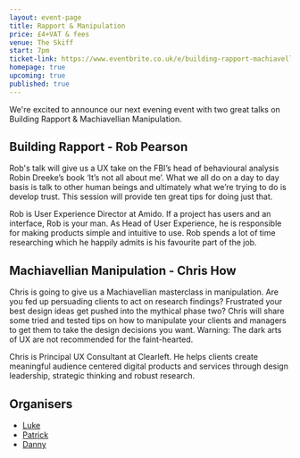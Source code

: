 ```yaml
---
layout: event-page	
title: Rapport & Manipulation
price: £4+VAT & fees
venue: The Skiff
start: 7pm
ticket-link: https://www.eventbrite.co.uk/e/building-rapport-machiavellian-manipulation-tickets-35591176166
homepage: true
upcoming: true
published: true
---
```


We're excited to announce our next evening event with two great talks on Building Rapport & Machiavellian Manipulation.

## Building Rapport - Rob Pearson

Rob's talk will give us a UX take on the FBI’s head of behavioural analysis Robin Dreeke’s book ‘It’s not all about me’. What we all do on a day to day basis is talk to other human beings and ultimately what we’re trying to do is develop trust. This session will provide ten great tips for doing just that. 

Rob is User Experience Director at Amido. If a project has users and an interface, Rob is your man. As Head of User Experience, he is responsible for making products simple and intuitive to use. Rob spends a lot of time researching which he happily admits is his favourite part of the job.

## Machiavellian Manipulation - Chris How

Chris is going to give us a Machiavellian masterclass in manipulation. Are you fed up persuading clients to act on research findings? Frustrated your best design ideas get pushed into the mythical phase two? Chris will share some tried and tested tips on how to manipulate your clients and managers to get them to take the design decisions you want. Warning: The dark arts of UX are not recommended for the faint-hearted.

Chris is Principal UX Consultant at Clearleft. He helps clients create meaningful audience centered digital products and services through design leadership, strategic thinking and robust research.

## Organisers

- <a href="http://uxbrighton.org.uk/about/#luke">Luke</a>
- <a href="http://uxbrighton.org.uk/about/#patrick">Patrick</a>
- <a href="http://uxbrighton.org.uk/about/#danny">Danny</a>
